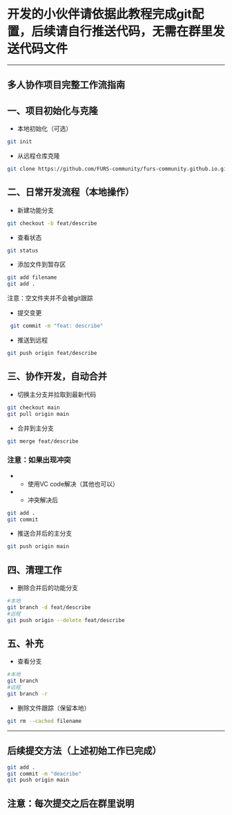 # 开发的小伙伴请依据此教程完成git配置，后续请自行推送代码，无需在群里发送代码文件

---

## 多人协作项目完整工作流指南

## 一、项目初始化与克隆

- 本地初始化（可选）

```bash
git init
```

- 从远程仓库克隆

```bash
git clone https://github.com/FURS-community/furs-community.github.io.git
```

## 二、日常开发流程（本地操作）

- 新建功能分支

```bash
git checkout -b feat/describe
```

- 查看状态

```bash
git status
```

- 添加文件到暂存区

```bash
git add filename
git add .
```

注意：空文件夹并不会被git跟踪

- 提交变更

```bash
 git commit -m "feat: describe"
```

- 推送到远程

```bash
git push origin feat/describe
```

## 三、协作开发，自动合并

- 切换主分支并拉取到最新代码

```bash
git checkout main
git pull origin main
```

- 合并到主分支

```bash
git merge feat/describe
```

### 注意：如果出现冲突

- - 使用VC code解决（其他也可以）
- - 冲突解决后

```bash
git add .
git commit
```

- 推送合并后的主分支

```bash
git push origin main
```

## 四、清理工作

- 删除合并后的功能分支

```bash
#本地
git branch -d feat/describe
#远程
git push origin --delete feat/describe
```

## 五、补充

- 查看分支

```bash
#本地
git branch
#远程
git branch -r
```

- 删除文件跟踪（保留本地）

```bash
git rm --cached filename
```

---

## 后续提交方法（上述初始工作已完成）

```bash
git add .
git commit -m "deacribe"
git push origin main
```

## 注意：每次提交之后在群里说明
